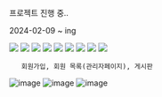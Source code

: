 프로젝트 진행 중..

2024-02-09 ~ ing


   <img src="https://img.shields.io/badge/springboot-6DB33F?style=plastic&logo=springboot&logoColor=white"/>
       <img src="https://img.shields.io/badge/css3-1572B6?style=plastic&logo=css3&logoColor=white"/>
    <img src="https://img.shields.io/badge/HTML5-E34F26?style=plastic&logo=HTML5&logoColor=white"/>
    <img src="https://img.shields.io/badge/Thymeleaf-005F0F?style=plastic&logo=Thymeleaf&logoColor=white">
    <img src="https://img.shields.io/badge/IntelliJ IDEA-000000?style=plastic&logo=IntelliJ IDEA&logoColor=white">
     <img src="https://img.shields.io/badge/MySQL-4479A1?style=plastic&logo=MySQL&logoColor=white"/>
       <img src="https://img.shields.io/badge/git-F05032?style=plastic&logo=git&logoColor=white">
       <img src="https://img.shields.io/badge/Spring Security-6DB33F?style=plastic&logo=Spring Security&logoColor=white">
       <img src="https://img.shields.io/badge/bootstrap-7952B3?style=plastic&logo=bootstrap&logoColor=white"/>

       회원가입, 회원 목록(관리자페이지), 게시판


![image](https://github.com/alscjf6702/MyWebtoonProject/assets/143998544/10e99944-f8ee-4dc2-b23f-0100f46d963d)
![image](https://github.com/alscjf6702/MyWebtoonProject/assets/143998544/c4176c46-aa5c-4805-b36a-0b6b1a5a52f4)
![image](https://github.com/alscjf6702/MyWebtoonProject/assets/143998544/879595a1-6634-4bb7-a2e9-bb2ffee9f317)


